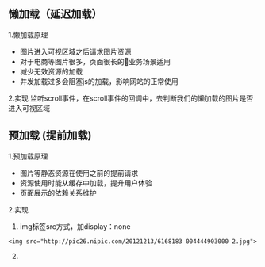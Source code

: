 ## 懒加载（延迟加载）
1.懒加载原理
- 图片进入可视区域之后请求图片资源
- 对于电商等图片很多，页面很长的业务场景适用
- 减少无效资源的加载
- 并发加载过多会阻塞js的加载，影响网站的正常使用

2.实现
监听scroll事件，在scroll事件的回调中，去判断我们的懒加载的图片是否进入可视区域

## 预加载 (提前加载)
1.预加载原理

- 图片等静态资源在使用之前的提前请求
- 资源使用时能从缓存中加载，提升用户体验
- 页面展示的依赖关系维护

2.实现

1. img标签src方式，加display：none

 `<img src="http://pic26.nipic.com/20121213/6168183 004444903000 2.jpg">`

2. 

   


